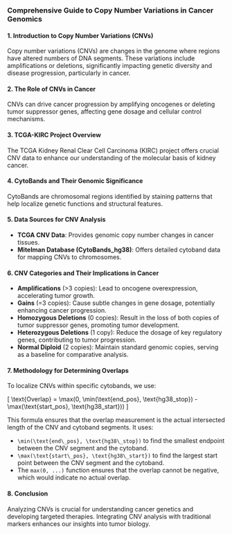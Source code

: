 ### Comprehensive Guide to Copy Number Variations in Cancer Genomics

#### **1. Introduction to Copy Number Variations (CNVs)**

Copy number variations (CNVs) are changes in the genome where regions have altered numbers of DNA segments. These variations include amplifications or deletions, significantly impacting genetic diversity and disease progression, particularly in cancer.

#### **2. The Role of CNVs in Cancer**

CNVs can drive cancer progression by amplifying oncogenes or deleting tumor suppressor genes, affecting gene dosage and cellular control mechanisms.

#### **3. TCGA-KIRC Project Overview**

The TCGA Kidney Renal Clear Cell Carcinoma (KIRC) project offers crucial CNV data to enhance our understanding of the molecular basis of kidney cancer.

#### **4. CytoBands and Their Genomic Significance**

CytoBands are chromosomal regions identified by staining patterns that help localize genetic functions and structural features.

#### **5. Data Sources for CNV Analysis**

- **TCGA CNV Data**: Provides genomic copy number changes in cancer tissues.
- **Mitelman Database (CytoBands_hg38)**: Offers detailed cytoband data for mapping CNVs to chromosomes.

#### **6. CNV Categories and Their Implications in Cancer**

- **Amplifications** (>3 copies): Lead to oncogene overexpression, accelerating tumor growth.
- **Gains** (=3 copies): Cause subtle changes in gene dosage, potentially enhancing cancer progression.
- **Homozygous Deletions** (0 copies): Result in the loss of both copies of tumor suppressor genes, promoting tumor development.
- **Heterozygous Deletions** (1 copy): Reduce the dosage of key regulatory genes, contributing to tumor progression.
- **Normal Diploid** (2 copies): Maintain standard genomic copies, serving as a baseline for comparative analysis.

#### **7. Methodology for Determining Overlaps**

To localize CNVs within specific cytobands, we use:

\[ \text{Overlap} = \max(0, \min(\text{end\_pos}, \text{hg38\_stop}) - \max(\text{start\_pos}, \text{hg38\_start})) \]

This formula ensures that the overlap measurement is the actual intersected length of the CNV and cytoband segments. It uses:
- `\min(\text{end\_pos}, \text{hg38\_stop})` to find the smallest endpoint between the CNV segment and the cytoband.
- `\max(\text{start\_pos}, \text{hg38\_start})` to find the largest start point between the CNV segment and the cytoband.
- The `max(0, ...)` function ensures that the overlap cannot be negative, which would indicate no actual overlap.


#### **8. Conclusion**

Analyzing CNVs is crucial for understanding cancer genetics and developing targeted therapies. Integrating CNV analysis with traditional markers enhances our insights into tumor biology.